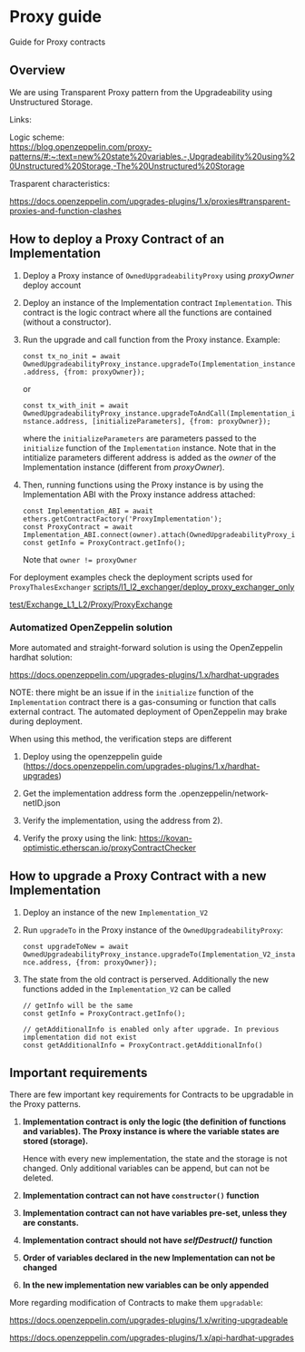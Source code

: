 # Proxy guide

Guide for Proxy contracts

## Overview

We are using Transparent Proxy pattern from the Upgradeability using Unstructured Storage.

Links:

Logic scheme:  
https://blog.openzeppelin.com/proxy-patterns/#:~:text=new%20state%20variables.-,Upgradeability%20using%20Unstructured%20Storage,-The%20Unstructured%20Storage

Trasparent characteristics:

https://docs.openzeppelin.com/upgrades-plugins/1.x/proxies#transparent-proxies-and-function-clashes

## How to deploy a Proxy Contract of an Implementation

1. Deploy a Proxy instance of `OwnedUpgradeabilityProxy` using *proxyOwner* deploy account
2. Deploy an instance of the Implementation contract `Implementation`. This contract is the logic contract where all the functions are contained (without a constructor).
3. Run the upgrade and call function from the Proxy instance. Example:
    
    `const tx_no_init = await OwnedUpgradeabilityProxy_instance.upgradeTo(Implementation_instance.address, {from: proxyOwner});`
    
    or

    `const tx_with_init = await OwnedUpgradeabilityProxy_instance.upgradeToAndCall(Implementation_instance.address, [initializeParameters], {from: proxyOwner});`

    where the `initializeParameters` are parameters passed to the `initialize` function of the `Implementation` instance. Note that in the intitialize parameters different address is added as the *owner* of the Implementation instance (different from *proxyOwner*). 

4. Then, running functions using the Proxy instance is by using the Implementation ABI with the Proxy instance address attached:

    ```
    const Implementation_ABI = await ethers.getContractFactory('ProxyImplementation');
    const ProxyContract = await Implementation_ABI.connect(owner).attach(OwnedUpgradeabilityProxy_instance.address);
    const getInfo = ProxyContract.getInfo();    
    ```

    Note that `owner != proxyOwner`

For deployment examples check the deployment scripts used for `ProxyThalesExchanger`
[scripts/l1_l2_exchanger/deploy_proxy_exchanger_only](https://github.com/thales-markets/contracts/blob/main/scripts/l1_l2_exchanger/deploy_proxy_exchanger_only.js)

[test/Exchange_L1_L2/Proxy/ProxyExchange](https://github.com/thales-markets/contracts/blob/TD-176-feat-proxy-stalking-escrow/test/contracts/Exchange_L1_L2/Proxy/ProxyExchange.js)

### Automatized OpenZeppelin solution 

More automated and straight-forward solution is using the OpenZeppelin hardhat solution:

https://docs.openzeppelin.com/upgrades-plugins/1.x/hardhat-upgrades

NOTE: there might be an issue if in the `initialize` function of the `Implementation` contract there is a gas-consuming or function that calls external contract. The automated deployment of OpenZeppelin may brake during deployment. 

When using this method, the verification steps are different

1. Deploy using the openzeppelin guide (https://docs.openzeppelin.com/upgrades-plugins/1.x/hardhat-upgrades)

2. Get the implementation address form the .openzeppelin/network-netID.json

3. Verify the implementation, using the address from 2).

4. Verify the proxy using the link: https://kovan-optimistic.etherscan.io/proxyContractChecker


## How to upgrade a Proxy Contract with a new Implementation

1. Deploy an instance of the new `Implementation_V2`
2. Run `upgradeTo` in the Proxy instance of the `OwnedUpgradeabilityProxy`:

    `const upgradeToNew = await OwnedUpgradeabilityProxy_instance.upgradeTo(Implementation_V2_instance.address, {from: proxyOwner});`

3. The state from the old contract is perserved. Additionally the new functions added in the `Implementation_V2` can be called

    ```
    // getInfo will be the same
    const getInfo = ProxyContract.getInfo(); 

    // getAdditionalInfo is enabled only after upgrade. In previous implementation did not exist
    const getAdditionalInfo = ProxyContract.getAdditionalInfo()
    ```
## Important requirements

There are few important key requirements for Contracts to be upgradable in the Proxy patterns.

1. **Implementation contract is only the logic (the definition of functions and variables). The Proxy instance is where the variable states are stored (storage).**

    Hence with every new implementation, the state and the storage is not changed. Only additional variables can be append, but can not be deleted.

2. **Implementation contract can not have `constructor()` function**

3. **Implementation contract can not have variables pre-set, unless they are constants.**

4. **Implementation contract should not have *selfDestruct()* function**

5. **Order of variables declared in the new Implementation can not be changed**

6. **In the new implementation new variables can be only appended**

More regarding modification of Contracts to make them `upgradable`:

https://docs.openzeppelin.com/upgrades-plugins/1.x/writing-upgradeable

https://docs.openzeppelin.com/upgrades-plugins/1.x/api-hardhat-upgrades